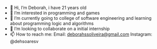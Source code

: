 - 👋 Hi, I’m Deborah, i have 21 years old
- 👀 I’m interested in programming and games
- 🌱 I’m currently going to college of software engineering and learning about programming logic and algorithms
- 💞️ I’m looking to collaborate on a initial internship
- 📫 How to reach me: Email: deborahssoliveira@gmail.com 
Instagram: @dehsoaresv

<!---
dehsoaresv/dehsoaresv is a ✨ special ✨ repository because its `README.md` (this file) appears on your GitHub profile.
You can click the Preview link to take a look at your changes.
--->
